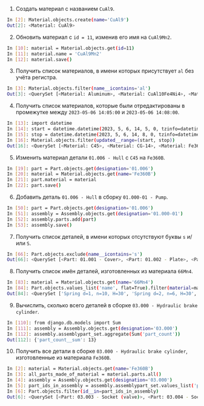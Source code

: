 1. Создать материал с названием `CuAl9`.

```bash
In [2]: Material.objects.create(name='CuAl9')
Out[2]: <Material: CuAl9>
```

2. Обновить материал с `id = 11`, изменив его имя на `CuAl9Mn2`.

```bash
In [10]: material = Material.objects.get(id=11)
In [11]: material.name = 'CuAl9Mn2'
In [12]: material.save()
```

3. Получить список материалов, в имени которых присутствует `al` без учёта
   регистра.

```bash
In [3]: Material.objects.filter(name__icontains='al')
Out[3]: <QuerySet [<Material: Aluminum>, <Material: CuAl10Fe4Ni4>, <Material: CuAl9Mn2>]>
```

4. Получить список материалов, которые были отредактированы в промежутке
   между `2023-05-06 14:05:00` и `2023-05-06 14:08:00`.

```bash
In [13]: import datetime
In [14]: start = datetime.datetime(2023, 5, 6, 14, 5, 0, tzinfo=datetime.timezone.utc)
In [15]: stop = datetime.datetime(2023, 5, 6, 14, 8, 0, tzinfo=datetime.timezone.utc)
In [16]: Material.objects.filter(updated__range=(start, stop))
Out[16]: <QuerySet [<Material: C45>, <Material: CG-14>, <Material: Fe360B>]>
```

5. Изменить материал детали `01.006 - Hull` с `C45` на `Fe360B`.

```bash
In [19]: part = Part.objects.get(designation='01.006')
In [20]: material = Material.objects.get(name='Fe360B')
In [21]: part.material = material
In [22]: part.save()
```

6. Добавить деталь `01.006 - Hull` в сборку `01.000-01 - Pump`.

```bash
In [50]: part = Part.objects.get(designation='01.006')
In [51]: assembly = Assembly.objects.get(designation='01.000-01')
In [52]: assembly.parts.add(part)
In [53]: assembly.save()
```

7. Получить список деталей, в имени которых отсутствуют буквы `s` и/или `S`.

```bash
In [66]: Part.objects.exclude(name__icontains='s')
Out[66]: <QuerySet [<Part: 01.001 - Cover>, <Part: 01.002 - Plate>, <Part: 01.006 - Hull>, <Part: 01.006-01 - Hull>, <Part: 01.007 - Rotor>, <Part: 02.001 - Valve>, <Part: 02.006 - Hull>, <Part: 03.001 - Hull>, <Part: 03.002 - Protective hood>, <Part: 03.006 - Cuff>, <Part: 03.008 - Fork>]>
```

8. Получить список имён деталей, изготовленных из материала `66Mn4`.

```bash
In [83]: material = Material.objects.get(name='66Mn4')
In [84]: Part.objects.values_list('name', flat=True).filter(material=material)
Out[84]: <QuerySet ['Spring d=1, n=10, H=30', 'Spring d=2, n=6, H=30', 'Spring d=1,5, n=6, H=40']>
```

9. Вычислить, сколько всего деталей в
   сборке `03.000 - Hydraulic brake cylinder`.

```bash
In [110]: from django.db.models import Sum
In [111]: assembly = Assembly.objects.get(designation='03.000')
In [112]: assembly.assemblypart_set.aggregate(Sum('part_count'))
Out[112]: {'part_count__sum': 13}
```

10. Получить все детали в сборке `03.000 - Hydraulic brake cylinder`,
    изготовленные из материала `Fe360B`.

```bash
In [2]: material = Material.objects.get(name='Fe360B')
In [3]: all_parts_made_of_material = material.parts.all()
In [4]: assembly = Assembly.objects.get(designation='03.000')
In [5]: part_ids_in_assembly = assembly.assemblypart_set.values_list('part', flat=True).filter(part__in=all_parts_made_of_material)
In [6]: Part.objects.filter(id__in=part_ids_in_assembly)
Out[6]: <QuerySet [<Part: 03.003 - Socket (valve)>, <Part: 03.004 - Socket>, <Part: 03.008 - Fork>]>
```
